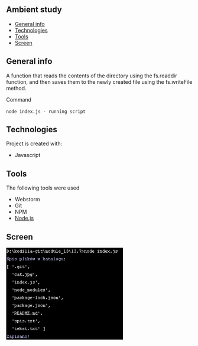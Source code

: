 ## Ambient study
* [General info](#general-info)
* [Technologies](#technologies)
* [Tools](#tools)
* [Screen](#screen)

## General info
A function that reads the contents of the directory using the fs.readdir function, and then saves them to the newly 
created file using the fs.writeFile method.

Command

<code>node index.js - running script</code>

## Technologies
Project is created with:
* Javascript

## Tools
The following tools were used
* Webstorm
* Git
* NPM
* <a href="https://nodejs.org/en/">Node.js</a>

## Screen 
![Screen](https://github.com/wojtekboj/module_13-13.7/blob/master/images/screencapture.png)
